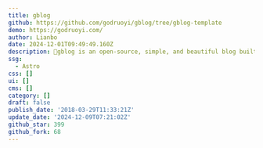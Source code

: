 ```yaml
---
title: gblog
github: https://github.com/godruoyi/gblog/tree/gblog-template
demo: https://godruoyi.com/
author: Lianbo
date: 2024-12-01T09:49:49.160Z
description: 🎈gblog is an open-source, simple, and beautiful blog built with Astro.
ssg:
  - Astro
css: []
ui: []
cms: []
category: []
draft: false
publish_date: '2018-03-29T11:33:21Z'
update_date: '2024-12-09T07:21:02Z'
github_star: 399
github_fork: 68
---
```

